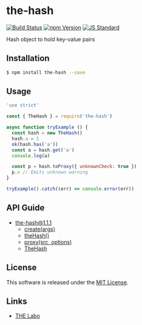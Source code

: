 the-hash
==========

<!---
This file is generated by the-tmpl. Do not update manually.
--->

<!-- Badge Start -->
<a name="badges"></a>

[![Build Status][bd_travis_shield_url]][bd_travis_url]
[![npm Version][bd_npm_shield_url]][bd_npm_url]
[![JS Standard][bd_standard_shield_url]][bd_standard_url]

[bd_repo_url]: https://github.com/the-labo/the-hash
[bd_travis_url]: http://travis-ci.org/the-labo/the-hash
[bd_travis_shield_url]: http://img.shields.io/travis/the-labo/the-hash.svg?style=flat
[bd_travis_com_url]: http://travis-ci.com/the-labo/the-hash
[bd_travis_com_shield_url]: https://api.travis-ci.com/the-labo/the-hash.svg?token=
[bd_license_url]: https://github.com/the-labo/the-hash/blob/master/LICENSE
[bd_npm_url]: http://www.npmjs.org/package/the-hash
[bd_npm_shield_url]: http://img.shields.io/npm/v/the-hash.svg?style=flat
[bd_standard_url]: http://standardjs.com/
[bd_standard_shield_url]: https://img.shields.io/badge/code%20style-standard-brightgreen.svg

<!-- Badge End -->


<!-- Description Start -->
<a name="description"></a>

Hash object to hold key-value pairs

<!-- Description End -->


<!-- Overview Start -->
<a name="overview"></a>



<!-- Overview End -->


<!-- Sections Start -->
<a name="sections"></a>

<!-- Section from "doc/guides/01.Installation.md.hbs" Start -->

<a name="section-doc-guides-01-installation-md"></a>

Installation
-----

```bash
$ npm install the-hash --save
```


<!-- Section from "doc/guides/01.Installation.md.hbs" End -->

<!-- Section from "doc/guides/02.Usage.md.hbs" Start -->

<a name="section-doc-guides-02-usage-md"></a>

Usage
---------

```javascript
'use strict'

const { TheHash } = require('the-hash')

async function tryExample () {
  const hash = new TheHash()
  hash.a = 1
  ok(hash.has('a'))
  const a = hash.get('a')
  console.log(a)

  const p = hash.toProxy({ unknownCheck: true })
  p.x // Emits unknown warning
}

tryExample().catch((err) => console.error(err))

```


<!-- Section from "doc/guides/02.Usage.md.hbs" End -->

<!-- Section from "doc/guides/10.API Guide.md.hbs" Start -->

<a name="section-doc-guides-10-api-guide-md"></a>

API Guide
-----

+ [the-hash@1.1.1](./doc/api/api.md)
  + [create(args)](./doc/api/api.md#the-hash-function-create)
  + [theHash()](./doc/api/api.md#the-hash-function-the-hash)
  + [proxy(src, options)](./doc/api/api.md#the-hash-function-proxy)
  + [TheHash](./doc/api/api.md#the-hash-class)


<!-- Section from "doc/guides/10.API Guide.md.hbs" End -->


<!-- Sections Start -->


<!-- LICENSE Start -->
<a name="license"></a>

License
-------
This software is released under the [MIT License](https://github.com/the-labo/the-hash/blob/master/LICENSE).

<!-- LICENSE End -->


<!-- Links Start -->
<a name="links"></a>

Links
------

+ [THE Labo][the_labo_url]

[the_labo_url]: https://github.com/the-labo

<!-- Links End -->
